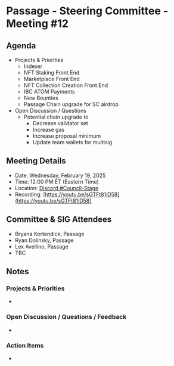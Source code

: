 # Passage - Steering Committee - Meeting #12

## Agenda
- Projects & Priorities
  -  Indexer
  -  NFT Staking Front End
  -  Marketplace Front End
  -  NFT Collection Creation Front End
  -  IBC ATOM Payments
  -  New Bounties
    - Passage Chain upgrade for SC airdrop
- Open Discussion / Questions
  - Potential chain upgrade to
    - Decrease validator set
    - Increase gas
    - Increase proposal minimum
    - Update team wallets for multisig

## Meeting Details
- Date: Wednesday, February 19, 2025
- Time: 12:00 PM ET (Eastern Time)
- Location: [Discord #Council-Stage](https://discord.gg/passage)
- Recording: [https://youtu.be/sGTFt81iD58](https://youtu.be/sGTFt81iD58)

## Committee & SIG Attendees
- Bryana Kortendick, Passage
- Ryan Dolinsky, Passage
- Lex Avellino, Passage
- TBC

##  Notes
### Projects & Priorities
- 

### Open Discussion / Questions / Feedback
- 

### Action Items
- 
